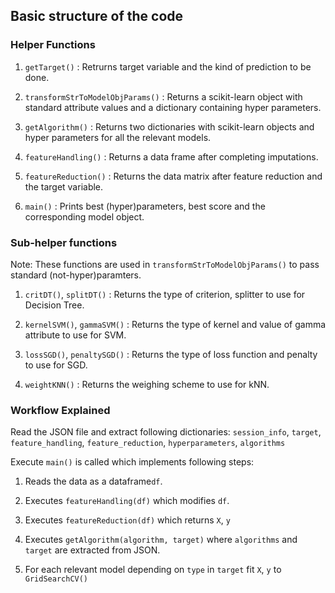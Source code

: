 ## Basic structure of the code

### Helper Functions

1. `getTarget()` : Retrurns target variable and the kind of prediction to be done.

2. `transformStrToModelObjParams()` : Returns a scikit-learn object with standard attribute values and a dictionary containing hyper parameters.

3. `getAlgorithm()` : Returns two dictionaries with scikit-learn objects and hyper parameters for all the relevant models.

4. `featureHandling()` : Returns a data frame after completing imputations.

5. `featureReduction()` : Returns the data matrix after feature reduction and the target variable.

6. `main()` : Prints best (hyper)parameters, best score and the corresponding model object.

### Sub-helper functions

Note:  These functions are used in `transformStrToModelObjParams()` to pass standard (not-hyper)paramters.

1. `critDT()`, `splitDT()` : Returns the type of criterion, splitter to use for Decision Tree.

2. `kernelSVM()`, `gammaSVM()` : Returns the type of kernel and value of gamma attribute to use for SVM.

3. `lossSGD()`, `penaltySGD()` : Returns the type of loss function and penalty to use for SGD.

4. `weightKNN()` : Returns the weighing scheme to use for kNN.

### Workflow Explained

Read the JSON file and extract following dictionaries: `session_info`, `target`, `feature_handling`, `feature_reduction`, `hyperparameters`, `algorithms`

Execute `main()` is called which implements following steps:

1. Reads the data as a dataframe`df`.

2. Executes `featureHandling(df)` which modifies `df`.

3. Executes `featureReduction(df)` which returns `X`, `y`

4. Executes `getAlgorithm(algorithm, target)` where `algorithms` and `target` are extracted from JSON.

5. For each relevant model depending on `type` in `target` fit `X`, `y` to `GridSearchCV()`